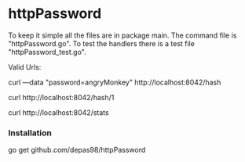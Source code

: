 # httpPassword
To keep it simple all the files are in package main.  The command file is "httpPassword.go".   To test the handlers there is a test file "httpPassword_test.go".

Valid Urls:

curl —data "password=angryMonkey" http://localhost:8042/hash

curl http://localhost:8042/hash/1

curl http://localhost:8042/stats

### Installation
go get github.com/depas98/httpPassword

